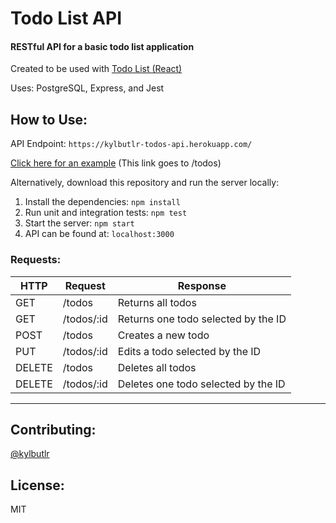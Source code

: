 # Todo List API

#### RESTful API for a basic todo list application

Created to be used with [Todo List (React)](https://github.com/kylbutlr/todo-list-react)

Uses: PostgreSQL, Express, and Jest

## How to Use:

API Endpoint: ```https://kylbutlr-todos-api.herokuapp.com/```

[Click here for an example](https://kylbutlr-todos-api.herokuapp.com/todos) (This link goes to /todos)

Alternatively, download this repository and run the server locally:

1. Install the dependencies: ```npm install```
2. Run unit and integration tests: ```npm test```
3. Start the server: ```npm start``` 
4. API can be found at: ```localhost:3000```

### Requests:

| HTTP   | Request    | Response                            |
| ------ | ---------- | ----------------------------------- |
| GET    | /todos     | Returns all todos                   |
| GET    | /todos/:id | Returns one todo selected by the ID |
| POST   | /todos     | Creates a new todo                  |
| PUT    | /todos/:id | Edits a todo selected by the ID     |
| DELETE | /todos     | Deletes all todos                   |
| DELETE | /todos/:id | Deletes one todo selected by the ID |

***

## Contributing:

[@kylbutlr](https://github.com/kylbutlr)

## License:

MIT
